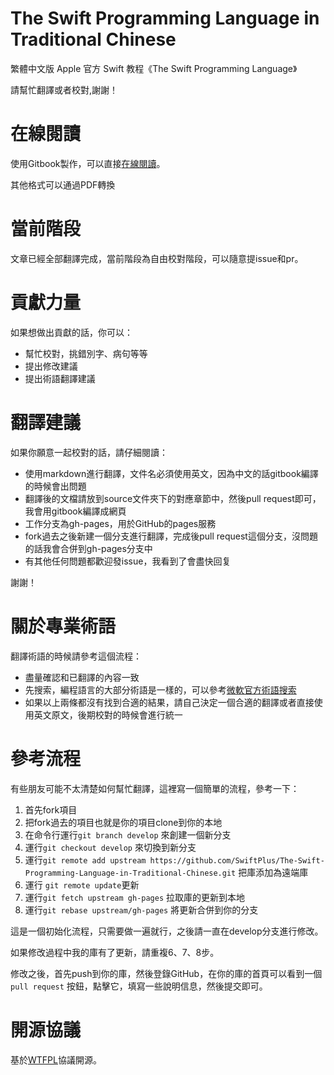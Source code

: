 The Swift Programming Language in Traditional Chinese
=====================================================

繁體中文版 Apple 官方 Swift 教程《The Swift Programming Language》

請幫忙翻譯或者校對,謝謝！

# 在線閱讀

使用Gitbook製作，可以直接[在線閱讀](http://numbbbbb.github.io/the-swift-programming-language-in-chinese/)。

其他格式可以通過PDF轉換

# 當前階段

文章已經全部翻譯完成，當前階段為自由校對階段，可以隨意提issue和pr。


# 貢獻力量

如果想做出貢獻的話，你可以：

- 幫忙校對，挑錯別字、病句等等
- 提出修改建議
- 提出術語翻譯建議

# 翻譯建議

如果你願意一起校對的話，請仔細閱讀：

- 使用markdown進行翻譯，文件名必須使用英文，因為中文的話gitbook編譯的時候會出問題
- 翻譯後的文檔請放到source文件夾下的對應章節中，然後pull request即可，我會用gitbook編譯成網頁
- 工作分支為gh-pages，用於GitHub的pages服務
- fork過去之後新建一個分支進行翻譯，完成後pull request這個分支，沒問題的話我會合併到gh-pages分支中
- 有其他任何問題都歡迎發issue，我看到了會盡快回复

謝謝！

# 關於專業術語

翻譯術語的時候請參考這個流程：

- 盡量確認和已翻譯的內容一致
- 先搜索，編程語言的大部分術語是一樣的，可以參考[微軟官方術語搜索](http://www.microsoft.com/Language/zh-hk/Search.aspx)
- 如果以上兩條都沒有找到合適的結果，請自己決定一個合適的翻譯或者直接使用英文原文，後期校對的時候會進行統一

# 參考流程

有些朋友可能不太清楚如何幫忙翻譯，這裡寫一個簡單的流程，參考一下：

1. 首先fork項目
2. 把fork過去的項目也就是你的項目clone到你的本地
3. 在命令行運行`git branch develop` 來創建一個新分支
4. 運行`git checkout develop` 來切換到新分支
5. 運行`git remote add upstream https://github.com/SwiftPlus/The-Swift-Programming-Language-in-Traditional-Chinese.git` 把庫添加為遠端庫
6. 運行 `git remote update`更新
7. 運行`git fetch upstream gh-pages` 拉取庫的更新到本地
8. 運行`git rebase upstream/gh-pages` 將更新合併到你的分支

這是一個初始化流程，只需要做一遍就行，之後請一直在develop分支進行修改。

如果修改過程中我的庫有了更新，請重複6、7、8步。

修改之後，首先push到你的庫，然後登錄GitHub，在你的庫的首頁可以看到一個`pull request` 按鈕，點擊它，填寫一些說明信息，然後提交即可。


# 開源協議
基於[WTFPL](http://en.wikipedia.org/wiki/WTFPL)協議開源。
